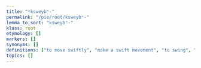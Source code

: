 ```yaml
---
title: "*ksweybʰ-"
permalink: "/pie/root/ksweybʰ-"
lemma_to_sort: "ksweybʰ-"
klass: root
etymology: []
markers: []
synonyms: []
definitions: ["to move swiftly", "make a swift movement", "to swing", "shake", "to be swinging", "to whip", "cast", "throw"]
topics: []
---
```

